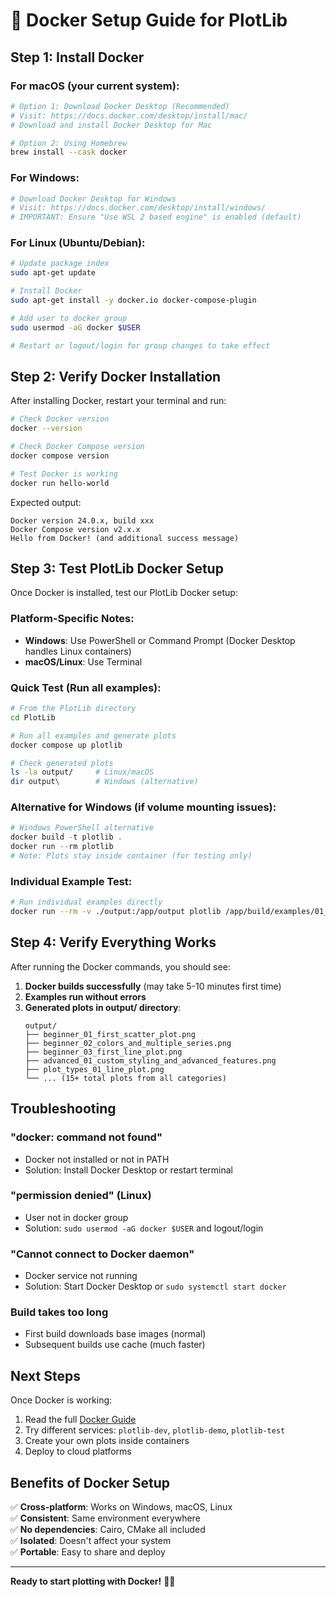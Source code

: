 # 🐳 Docker Setup Guide for PlotLib

## Step 1: Install Docker

### For macOS (your current system):
```bash
# Option 1: Download Docker Desktop (Recommended)
# Visit: https://docs.docker.com/desktop/install/mac/
# Download and install Docker Desktop for Mac

# Option 2: Using Homebrew
brew install --cask docker
```

### For Windows:
```powershell
# Download Docker Desktop for Windows
# Visit: https://docs.docker.com/desktop/install/windows/
# IMPORTANT: Ensure "Use WSL 2 based engine" is enabled (default)
```

### For Linux (Ubuntu/Debian):
```bash
# Update package index
sudo apt-get update

# Install Docker
sudo apt-get install -y docker.io docker-compose-plugin

# Add user to docker group
sudo usermod -aG docker $USER

# Restart or logout/login for group changes to take effect
```

## Step 2: Verify Docker Installation

After installing Docker, restart your terminal and run:

```bash
# Check Docker version
docker --version

# Check Docker Compose version
docker compose version

# Test Docker is working
docker run hello-world
```

Expected output:
```
Docker version 24.0.x, build xxx
Docker Compose version v2.x.x
Hello from Docker! (and additional success message)
```

## Step 3: Test PlotLib Docker Setup

Once Docker is installed, test our PlotLib Docker setup:

### Platform-Specific Notes:
- **Windows**: Use PowerShell or Command Prompt (Docker Desktop handles Linux containers)
- **macOS/Linux**: Use Terminal

### Quick Test (Run all examples):
```bash
# From the PlotLib directory
cd PlotLib

# Run all examples and generate plots
docker compose up plotlib

# Check generated plots
ls -la output/     # Linux/macOS
dir output\        # Windows (alternative)
```

### Alternative for Windows (if volume mounting issues):
```powershell
# Windows PowerShell alternative
docker build -t plotlib .
docker run --rm plotlib
# Note: Plots stay inside container (for testing only)
```

### Individual Example Test:
```bash
# Run individual examples directly
docker run --rm -v ./output:/app/output plotlib /app/build/examples/01_first_scatter_plot
```

## Step 4: Verify Everything Works

After running the Docker commands, you should see:

1. **Docker builds successfully** (may take 5-10 minutes first time)
2. **Examples run without errors**
3. **Generated plots in output/ directory**:
   ```
   output/
   ├── beginner_01_first_scatter_plot.png
   ├── beginner_02_colors_and_multiple_series.png
   ├── beginner_03_first_line_plot.png
   ├── advanced_01_custom_styling_and_advanced_features.png
   ├── plot_types_01_line_plot.png
   └── ... (15+ total plots from all categories)
   ```

## Troubleshooting

### "docker: command not found"
- Docker not installed or not in PATH
- Solution: Install Docker Desktop or restart terminal

### "permission denied" (Linux)
- User not in docker group
- Solution: `sudo usermod -aG docker $USER` and logout/login

### "Cannot connect to Docker daemon"
- Docker service not running
- Solution: Start Docker Desktop or `sudo systemctl start docker`

### Build takes too long
- First build downloads base images (normal)
- Subsequent builds use cache (much faster)

## Next Steps

Once Docker is working:
1. Read the full [Docker Guide](docs/DOCKER.md)
2. Try different services: `plotlib-dev`, `plotlib-demo`, `plotlib-test`
3. Create your own plots inside containers
4. Deploy to cloud platforms

## Benefits of Docker Setup

✅ **Cross-platform**: Works on Windows, macOS, Linux  
✅ **Consistent**: Same environment everywhere  
✅ **No dependencies**: Cairo, CMake all included  
✅ **Isolated**: Doesn't affect your system  
✅ **Portable**: Easy to share and deploy  

---

**Ready to start plotting with Docker!** 🎯🐳 